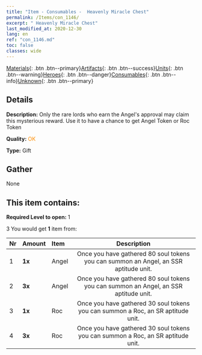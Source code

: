 ```yaml
---
title: "Item - Consumables -  Heavenly Miracle Chest"
permalink: /Items/con_1146/
excerpt: " Heavenly Miracle Chest"
last_modified_at: 2020-12-30
lang: en
ref: "con_1146.md"
toc: false
classes: wide
---
```

 [Materials](/Items/){: .btn .btn--primary}[Artifacts](/Items/Artifacts/){: .btn .btn--success}[Units](/Items/Units/){: .btn .btn--warning}[Heroes](/Items/Heroes/){: .btn .btn--danger}[Consumables](/Items/Consumables/){: .btn .btn--info}[Unknown](/Items/Unknown/){: .btn .btn--primary}

## Details
 **Description:** Only the rare lords who earn the Angel's approval may claim this mysterious reward. Use it to have a chance to get Angel Token or Roc Token

 **Quality:** <span style="color: #FF8C00">OK</span>

 **Type:** Gift

## Gather

  None

## This item contains:

 **Required Level to open:** 1

 3 You would get **1** item  from:

  | Nr | Amount |     Item    | Description |
  |:---|:-------|:------------|:-----------:|
  | 1 |  **1x** | Angel | Once you have gathered 80 soul tokens you can summon an Angel, an SSR aptitude unit.  | 
  | 2 |  **3x** | Angel | Once you have gathered 80 soul tokens you can summon an Angel, an SSR aptitude unit.  | 
  | 3 |  **1x** | Roc | Once you have gathered 30 soul tokens you can summon a Roc, an SR aptitude unit.  | 
  | 4 |  **3x** | Roc | Once you have gathered 30 soul tokens you can summon a Roc, an SR aptitude unit.  | 
